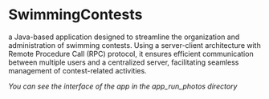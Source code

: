 # SwimmingContests
 a Java-based application designed to streamline the organization and administration of swimming contests. Using a server-client architecture with Remote Procedure Call (RPC) protocol, it ensures efficient communication between multiple users and a centralized server, facilitating seamless management of contest-related activities.
 
 *You can see the interface of the app in the app_run_photos directory*
